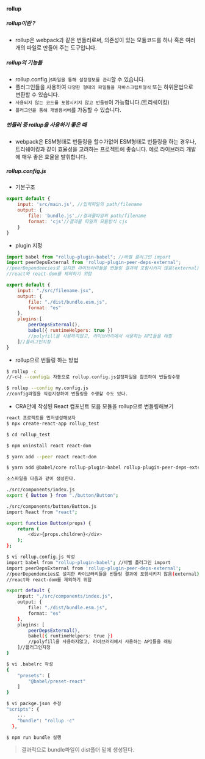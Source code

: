 #### rollup

##### rollup이란 ?

- rollup은 webpack과 같은 번들러로써, 의존성이 있는 모듈코드를 하나 혹은 여러개의 파일로 만들어 주는 도구입니다.


##### rollup의 기능들

- rollup.config.js`파일을 통해 설정정보를 관리`할 수 있습니다.
- 플러그인들을 사용하여 `다양한 형태의 파일들을 자바스크립트형식` 또는 하위문법으로 변환할 수 있습니다.
-  `사용되지 않는 코드를 포함시키지 않고 번들링`이 가능합니다.(트리쉐이킹)
-  `플러그인을 통해 개발용서버`를 가동할 수 있습니다.


##### 번들러 중 rollup을 사용하기 좋은 때

- webpack은 ESM형태로 번들링을 할수가없어 ESM형태로 번들링을 하는 경우나, 트리쉐이킹과 같이 효율성을 고려하는 프로젝트에 좋습니다. 예로 라이브러리 개발에 매우 좋은 효율을 발휘합니다.

##### rollup.config.js

- 기본구조

```javascript
export default {
    input: 'src/main.js', //입력파일의 path/filename
    output: {
        file: 'bundle.js',//결과물파일의 path/filename
        format: 'cjs'//결과물 파일의 모듈방식 cjs
    }
}
```

- plugin 지정

```javascript
import babel from "rollup-plugin-babel"; //바벨 플러그인 import
import peerDepsExternal from 'rollup-plugin-peer-deps-external'; 
//peerDependencies로 설치한 라이브러리들을 번들링 결과에 포함시키지 않음(external)
//react와 react-dom를 제외하기 위함

export default {
    input: "./src/filename.jsx",
    output: {
        file: "./dist/bundle.esm.js",
        format: "es"
    },
    plugins:[
        peerDepsExternal(),
        babel({ runtimeHelpers: true }) 
        //polyfill을 사용하지않고, 라이브러리에서 사용하는 API들을 래핑
    ]//플러그인지정
}
```

- rollup으로 번들링 하는 방법
```bash
$ rollup -c 
//-c나 --config는 자동으로 rollup.config.js설정파일을 참조하여 번들링수행

$ rollup --config my.config.js
//config파일을 직접지정하여 번들링을 수행할 수도 있다.
```


- CRA안에 작성된 React 컴포넌트 모음 모듈을 rollup으로 번들링해보기

```bash
react 프로젝트를 먼저생성해보자
$ npx create-react-app rollup_test

$ cd rollup_test

$ npm uninstall react react-dom

$ yarn add --peer react react-dom

$ yarn add @babel/core rollup-plugin-babel rollup-plugin-peer-deps-external

소스파일을 다음과 같이 생성한다.

./src/components/index.js
export { Button } from "./button/Button"; 

./src/components/button/Button.js
import React from "react";

export function Button(props) {
    return (
        <div>{props.children}</div>
    );
};

$ vi rollup.config.js 작성
import babel from "rollup-plugin-babel"; //바벨 플러그인 import
import peerDepsExternal from 'rollup-plugin-peer-deps-external';
//peerDependencies로 설치한 라이브러리들을 번들링 결과에 포함시키지 않음(external) 
//react와 react-dom를 제외하기 위함

export default {
    input: "./src/components/index.js",
    output: {
        file: "./dist/bundle.esm.js",
        format: "es"
    },
    plugins: [
        peerDepsExternal(),
        babel({ runtimeHelpers: true }) 
        //polyfill을 사용하지않고, 라이브러리에서 사용하는 API들을 래핑
    ]//플러그인지정
}

$ vi .babelrc 작성
{
    "presets": [
        "@babel/preset-react"
    ]
}

$ vi packge.json 수정
"scripts": {
    ...
    "bundle": "rollup -c"
  },

$ npm run bundle 실행
```

> 결과적으로 bundle파일이 dist폴더 밑에 생성된다.

